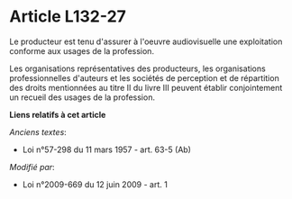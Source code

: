 # Article L132-27

Le producteur est tenu d'assurer à l'oeuvre audiovisuelle une exploitation conforme aux usages de la profession.

Les organisations représentatives des producteurs, les organisations professionnelles d'auteurs et les sociétés de perception
et de répartition des droits mentionnées au titre II du livre III peuvent établir conjointement un recueil des usages de la
profession.

**Liens relatifs à cet article**

_Anciens textes_:

  - Loi n°57-298 du 11 mars 1957 - art. 63-5 (Ab)

_Modifié par_:

  - Loi n°2009-669 du 12 juin 2009 - art. 1
